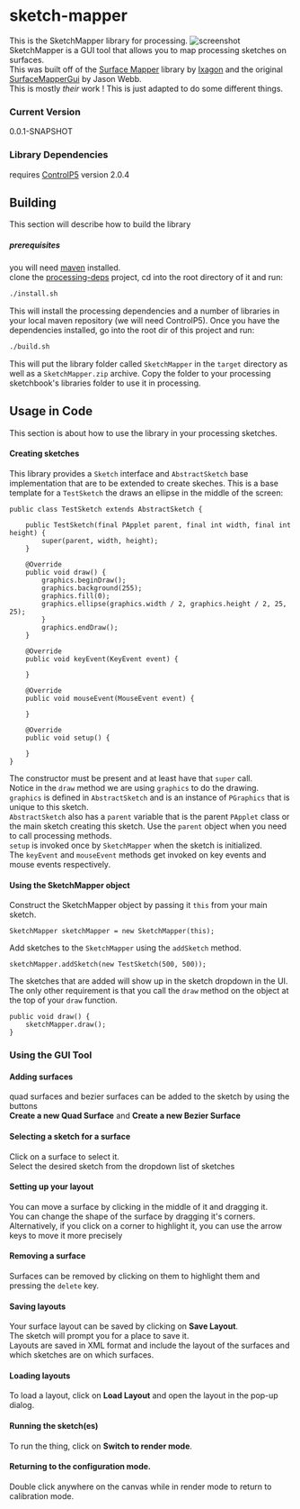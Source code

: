 # sketch-mapper

This is the SketchMapper library for processing.
![screenshot](http://s17.postimg.org/qfy5a6lz3/Screenshot_from_2015_02_09_22_18_18.png)
SketchMapper is a GUI tool that allows you to map processing sketches on surfaces.<br/>
This was built off of the [Surface Mapper] library by [Ixagon] and the original [SurfaceMapperGui] by Jason Webb.<br/>
This is mostly *their* work ! This is just adapted to do some different things.

### Current Version
0.0.1-SNAPSHOT

### Library Dependencies
requires [ControlP5] version 2.0.4

## Building
This section will describe how to build the library
##### prerequisites
you will need [maven] installed.<br/>
clone the [processing-deps] project, cd into the root directory of it and run:
```sh
./install.sh
```
This will install the processing dependencies and a number of libraries in your local maven repository (we will need ControlP5).  Once you have the dependencies installed, go into the root dir of this project and run:
```sh
./build.sh
```
This will put the library folder called ```SketchMapper``` in the ```target``` directory as well as a ```SketchMapper.zip``` archive. Copy the folder to your processing sketchbook's libraries folder to use it in processing.

## Usage in Code
This section is about how to use the library in your processing sketches.
#### Creating sketches
This library provides a `Sketch` interface and `AbstractSketch` base implementation that are to be extended to create skeches.  This is a base template for a `TestSketch` the draws an ellipse in the middle of the screen:
```
public class TestSketch extends AbstractSketch {

    public TestSketch(final PApplet parent, final int width, final int height) {
        super(parent, width, height);
    }

    @Override
    public void draw() {
        graphics.beginDraw();
        graphics.background(255);
        graphics.fill(0);
        graphics.ellipse(graphics.width / 2, graphics.height / 2, 25, 25);
        }
        graphics.endDraw();
    }

    @Override
    public void keyEvent(KeyEvent event) {

    }

    @Override
    public void mouseEvent(MouseEvent event) {

    }

    @Override
    public void setup() {

    }
}
```
The constructor must be present and at least have that `super` call.<br/>
Notice in the `draw` method we are using `graphics` to do the drawing. `graphics` is defined in `AbstractSketch` and is an instance of `PGraphics` that is unique to this sketch.<br/>
`AbstractSketch` also has a `parent` variable that is the parent `PApplet` class or the main sketch creating this sketch.  Use the `parent` object when you need to call processing methods.<br/>
`setup` is invoked once by `SketchMapper` when the sketch is initialized.<br/>
The `keyEvent` and `mouseEvent` methods get invoked on key events and mouse events respectively.
#### Using the SketchMapper object
Construct the SketchMapper object by passing it `this` from your main sketch.
```
SketchMapper sketchMapper = new SketchMapper(this);
```
Add sketches to the `SketchMapper` using the `addSketch` method.
```
sketchMapper.addSketch(new TestSketch(500, 500));
```
The sketches that are added will show up in the sketch dropdown in the UI.<br/>
The only other requirement is that you call the `draw` method on the object at the top of your `draw` function.
```
public void draw() {
    sketchMapper.draw();
}
```

### Using the GUI Tool
#### Adding surfaces
quad surfaces and bezier surfaces can be added to the sketch by using the buttons<br/>
<b>Create a new Quad Surface</b> and <b>Create a new Bezier Surface</b>
#### Selecting a sketch for a surface
Click on a surface to select it.<br/>
Select the desired sketch from the dropdown list of sketches<br/>
#### Setting up your layout
You can move a surface by clicking in the middle of it and dragging it.<br/>
You can change the shape of the surface by dragging it's corners.<br/>
Alternatively, if you click on a corner to highlight it, you can use the arrow keys to move it more precisely<br/>
#### Removing a surface
Surfaces can be removed by clicking on them to highlight them and pressing the `delete` key.
#### Saving layouts
Your surface layout can be saved by clicking on <b>Save Layout</b>.<br/>
The sketch will prompt you for a place to save it.<br/>
Layouts are saved in XML format and include the layout of the surfaces and which sketches are on which surfaces.
#### Loading layouts
To load a layout, click on <b>Load Layout</b> and open the layout in the pop-up dialog.

#### Running the sketch(es)
To run the thing, click on <b>Switch to render mode</b>.

#### Returning to the configuration mode.
Double click anywhere on the canvas while in render mode to return to calibration mode.


[surface mapper]:http://ixagon.se/surfacemapper
[ixagon]:http://ixagon.se/
[surfacemappergui]:http://jason-webb.info/2013/11/surfacemappergui-a-simple-processing-interface-for-projection-mapping/
[maven]:http//maven.apache.org
[processing-deps]:https://github.com/josephtaylor/processing-deps
[ControlP5]:http://www.sojamo.de/libraries/controlP5/

